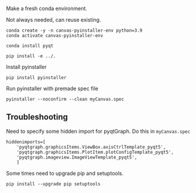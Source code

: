 
Make a fresh conda environment.

Not always needed, can reuse existing.

```
conda create -y -n canvas-pyinstaller-env python=3.9
conda activate canvas-pyinstaller-env

conda install pyqt

pip install -e ../.
```

Install pyinstaller
```
pip install pyinstaller
```

Run pyinstaller with premade spec file

```
pyinstaller --noconfirm --clean myCanvas.spec
```

## Troubleshooting

Need to specify some hidden import for pyqtGraph. Do this in `myCanvas.spec`

```
hiddenimports=[
    'pyqtgraph.graphicsItems.ViewBox.axisCtrlTemplate_pyqt5',
    'pyqtgraph.graphicsItems.PlotItem.plotConfigTemplate_pyqt5',
    'pyqtgraph.imageview.ImageViewTemplate_pyqt5',
    ]
```

Some times need to upgrade pip and setuptools.

```
pip install --upgrade pip setuptools
```
